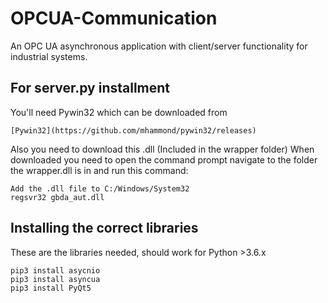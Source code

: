 # OPCUA-Communication
An OPC UA asynchronous application with client/server functionality for industrial systems.


## For server.py installment
You'll need Pywin32 which can be downloaded from
```
[Pywin32](https://github.com/mhammond/pywin32/releases)
```
Also you need to download this .dll (Included in the wrapper folder)
When downloaded you need to open the command prompt navigate to the folder the wrapper.dll is in and run this command:
```
Add the .dll file to C:/Windows/System32
regsvr32 gbda_aut.dll
```

## Installing the correct libraries
These are the libraries needed, should work for Python >3.6.x
```pip3 install OpenOPC-Python3x
pip3 install asycnio
pip3 install asyncua
pip3 install PyQt5
```
